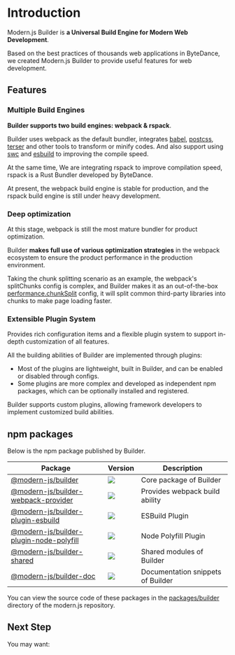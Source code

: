 # Introduction

Modern.js Builder is **a Universal Build Engine for Modern Web Development**.

Based on the best practices of thousands web applications in ByteDance, we created Modern.js Builder to provide useful features for web development.

## Features

### Multiple Build Engines

**Builder supports two build engines: webpack & rspack**.

Builder uses webpack as the default bundler, integrates [babel](https://github.com/babel/babel), [postcss](https://github.com/postcss/postcss), [terser](https://github.com/terser/terser) and other tools to transform or minify codes. And also support using [swc](https://github.com/swc-project/swc) and [esbuild](https://github.com/evanw/esbuild) to improving the compile speed.

At the same time, We are integrating rspack to improve compilation speed, rspack is a Rust Bundler developed by ByteDance.

At present, the webpack build engine is stable for production, and the rspack build engine is still under heavy development.

### Deep optimization

At this stage, webpack is still the most mature bundler for product optimization.

Builder **makes full use of various optimization strategies** in the webpack ecosystem to ensure the product performance in the production environment.

Taking the chunk splitting scenario as an example, the webpack's splitChunks config is complex, and Builder makes it as an out-of-the-box [performance.chunkSplit](/en/api/config-performance.html#performance-chunksplit) config, it will split common third-party libraries into chunks to make page loading faster.

### Extensible Plugin System

Provides rich configuration items and a flexible plugin system to support in-depth customization of all features.

All the building abilities of Builder are implemented through plugins:

- Most of the plugins are lightweight, built in Builder, and can be enabled or disabled through configs.
- Some plugins are more complex and developed as independent npm packages, which can be optionally installed and registered.

Builder supports custom plugins, allowing framework developers to implement customized build abilities.

## npm packages

Below is the npm package published by Builder.

| Package                                                                                                          | Version                                                                                     | Description                       |
| ---------------------------------------------------------------------------------------------------------------- | ------------------------------------------------------------------------------------------- | --------------------------------- |
| [@modern-js/builder](https://www.npmjs.com/package/@modern-js/builder)                                           | ![](https://img.shields.io/npm/v/@modern-js/builder?style=flat-square)                      | Core package of Builder           |
| [@modern-js/builder-webpack-provider](https://www.npmjs.com/package/@modern-js/builder-webpack-provider)         | ![](https://img.shields.io/npm/v/@modern-js/builder-webpack-provider?style=flat-square)     | Provides webpack build ability    |
| [@modern-js/builder-plugin-esbuild](https://www.npmjs.com/package/@modern-js/builder-plugin-esbuild)             | ![](https://img.shields.io/npm/v/@modern-js/builder-plugin-esbuild?style=flat-square)       | ESBuild Plugin                    |
| [@modern-js/builder-plugin-node-polyfill](https://www.npmjs.com/package/@modern-js/builder-plugin-node-polyfill) | ![](https://img.shields.io/npm/v/@modern-js/builder-plugin-node-polyfill?style=flat-square) | Node Polyfill Plugin              |
| [@modern-js/builder-shared](https://www.npmjs.com/package/@modern-js/builder-shared)                             | ![](https://img.shields.io/npm/v/@modern-js/builder-shared?style=flat-square)               | Shared modules of Builder         |
| [@modern-js/builder-doc](https://www.npmjs.com/package/@modern-js/builder-doc)                                   | ![](https://img.shields.io/npm/v/@modern-js/builder-doc?style=flat-square)                  | Documentation snippets of Builder |

You can view the source code of these packages in the [packages/builder](https://github.com/modern-js-dev/modern.js/tree/main/packages/builder/) directory of the modern.js repository.

## Next Step

You may want:

<NextSteps>
  <Step href="/guide/quick-start.html" title="Quick Start" description="Learn how to use Builder"/>
  <Step href="/guide/features.html" title="All Features" description="Learn all features of Builder"/>
  <Step href="/api" title="API Reference" description="View detailed API documentation"/>
</NextSteps>
